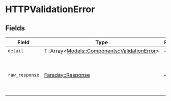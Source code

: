 # HTTPValidationError


## Fields

| Field                                                                                   | Type                                                                                    | Required                                                                                | Description                                                                             |
| --------------------------------------------------------------------------------------- | --------------------------------------------------------------------------------------- | --------------------------------------------------------------------------------------- | --------------------------------------------------------------------------------------- |
| `detail`                                                                                | T::Array<[Models::Components::ValidationError](../../models/shared/validationerror.md)> | :heavy_minus_sign:                                                                      | N/A                                                                                     |
| `raw_response`                                                                          | [Faraday::Response](https://www.rubydoc.info/gems/faraday/Faraday/Response)             | :heavy_minus_sign:                                                                      | Raw HTTP response; suitable for custom response parsing                                 |